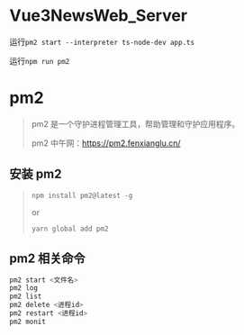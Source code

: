 # Vue3NewsWeb_Server

运行`pm2 start --interpreter ts-node-dev app.ts`

运行`npm run pm2`

# pm2

> pm2 是一个守护进程管理工具，帮助管理和守护应用程序。
>
> pm2 中午网：https://pm2.fenxianglu.cn/

## 安装 pm2

> `npm install pm2@latest -g`
>
> or
>
> `yarn global add pm2`

## pm2 相关命令

```sh
pm2 start <文件名>
pm2 log
pm2 list
pm2 delete <进程id>
pm2 restart <进程id>
pm2 monit
```
